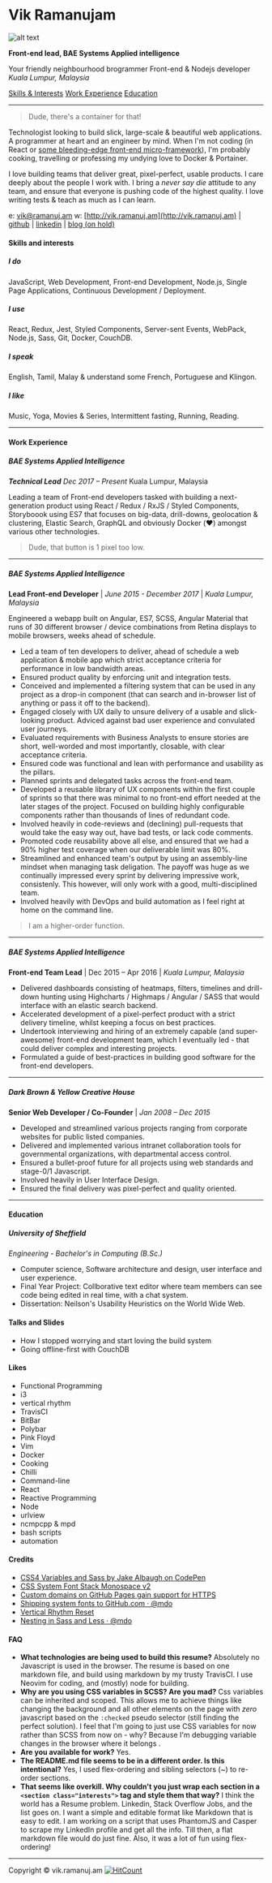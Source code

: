 # Vik Ramanujam
![alt text][logo]

**Front-end lead, BAE Systems Applied intelligence**

Your friendly neighbourhood brogrammer
Front-end & Nodejs developer
_Kuala Lumpur, Malaysia_

[Skills & Interests](#skills-and-interests)
[Work Experience](#work-experience)
[Education](#education)

---
> Dude, there's a container for that!

Technologist looking to build slick, large-scale & beautiful web applications. A programmer at heart and an engineer by mind. When I'm not coding (in React or [some bleeding-edge front-end micro-framework](https://hyperapp.js.org/)), I'm probably cooking, travelling or professing my undying love to Docker & Portainer.

I love building teams that deliver great, pixel-perfect, usable products. I care deeply about the people I work with. I bring a *never say die* attitude to any team, and ensure that everyone is pushing code of the highest quality. I love writing tests & teach as much as I can learn.

e: [vik@ramanuj.am](vik@ramanuj.am)
w: [http://vik.ramanuj.am](http://vik.ramanuj.am) | [github](https://github.com/piggyslasher) | [linkedin](https://linkedin.com/in/thevikram) | [blog (on hold)](https://web.archive.org/web/20120615003016/http://www.techgarten.com/)

#### Skills and interests

##### I do
JavaScript, Web Development, Front-end Development, Node.js, Single Page Applications, Continuous Development / Deployment.

##### I use
React, Redux, Jest, Styled Components, Server-sent Events, WebPack, Node.js, Sass, Git, Docker, CouchDB.

##### I speak
English, Tamil, Malay & understand some French, Portuguese and Klingon.

##### I like
Music, Yoga, Movies & Series, Intermittent fasting, Running, Reading.

---

#### Work Experience

##### BAE Systems Applied Intelligence
_**Technical Lead**_
_Dec 2017 – Present_
Kuala Lumpur, Malaysia

Leading a team of Front-end developers tasked with building  a next-generation product using React / Redux / RxJS / Styled Components, Storyboook using ES7 that focuses on big-data, drill-downs, geolocation & clustering, Elastic Search, GraphQL and obviously Docker (♥️) amongst various other technologies.

> Dude, that button is 1 pixel too low.
---

##### BAE Systems Applied Intelligence
**Lead Front-end Developer** | _June 2015 - December 2017_ | _Kuala Lumpur, Malaysia_

Engineered a webapp built on Angular, ES7, SCSS, Angular Material that runs of 30 different browser / device combinations from Retina displays to mobile browsers, weeks ahead of schedule.

  - Led a team of ten developers to deliver, ahead of schedule a web application & mobile app which strict acceptance criteria for performance in low bandwidth areas.
  - Ensured product quality by enforcing unit and integration tests.
  - Conceived and implemented a filtering system that can be used in any project as a drop-in component (that can search and in-browser list of anything or pass it off to the backend).
  - Engaged closely with UX daily to unsure delivery of a usable and slick-looking product. Adviced against bad user experience and convulated user journeys.
  - Evaluated requirements with Business Analysts to ensure stories are short, well-worded and most importantly, closable, with clear acceptance criteria.
  - Ensured code was functional and lean with performance and usability as the pillars.
  - Planned sprints and delegated tasks across the front-end team.
  - Developed a reusable library of UX components within the first couple of sprints so that there was minimal to no front-end effort needed at the later stages of the project. Focused on building highly configurable components rather than thousands of lines of redundant code.
  - Involved heavily in code-reviews and (declining) pull-requests that would take the easy way out, have bad tests, or lack code comments.
  - Promoted code reusability above all else, and ensured that we had a 90% higher test coverage when our deliverable limit was 80%.
  - Streamlined and enhanced team's output by using an assembly-line mindset when managing task deligation. The payoff was huge as we continually impressed every sprint by delivering impressive work, consistenly. This however, will only work with a good, multi-disciplined team.
  - Involved heavily with DevOps and build automation as I feel right at home on the command line.

> I am a higher-order function.
---

##### BAE Systems Applied Intelligence
**Front-end Team Lead** | Dec 2015 – Apr 2016 | _Kuala Lumpur, Malaysia_

  - Delivered dashboards consisting of heatmaps, filters, timelines and drill-down hunting using Highcharts / Highmaps / Angular / SASS that would interface with an elastic search backend.
  - Accelerated development of a pixel-perfect product with a strict delivery timeline, whilst keeping a focus on best practices.
  - Undertook interviewing and hiring of an extremely capable (and super-awesome) front-end development  team, which I eventually led - that could deliver complex and interesting projects.
  - Formulated a guide of best-practices in building good software for the front-end developers.

---

#####  Dark Brown & Yellow Creative House
**Senior Web Developer / Co-Founder** | _Jan 2008 – Dec 2015_

  - Developed and streamlined various projects ranging from corporate websites for public listed companies.  
  - Delivered and implemented various intranet collaboration tools for governmental organizations, with departmental access control.  
  - Ensured a bullet-proof future for all projects using web standards and stage-0/1 Javascript.  
  - Involved heavily in User Interface Design.  
  - Ensured the final delivery was pixel-perfect and quality oriented.

---

#### Education

##### University of Sheffield
_Engineering - Bachelor's in Computing (B.Sc.)_

  - Computer science, Software architecture and design, user interface and user experience.
  - Final Year Project: Collborative text editor where team members can see code being edited in real time, with a chat system.
  - Dissertation: Neilson's Usability Heuristics on the World Wide Web.

#### Talks and Slides
  - How I stopped worrying and start loving the build system
  - Going offline-first with CouchDB

#### Likes
  - Functional Programming
  - i3
  - vertical rhythm
  - TravisCI
  - BitBar
  - Polybar
  - Pink Floyd
  - Vim
  - Docker
  - Cooking
  - Chilli
  - Command-line
  - React
  - Reactive Programming
  - Node
  - urlview
  - ncmpcpp & mpd
  - bash scripts
  - automation

#### Credits
  - [CSS4 Variables and Sass by Jake Albaugh on CodePen](https://codepen.io/jakealbaugh/post/css4-variables-and-sass)
  - [CSS System Font Stack Monospace v2](https://www.client9.com/css-system-font-stack-monospace-v2/)
  - [Custom domains on GitHub Pages gain support for HTTPS](https://blog.github.com/2018-05-01-github-pages-custom-domains-https/)
  - [Shipping system fonts to GitHub.com · @mdo](http://markdotto.com/2018/02/07/github-system-fonts/)
  - [Vertical Rhythm Reset](http://jhildenbiddle.github.io/vertical-rhythm-reset/)
  - [Nesting in Sass and Less · @mdo](http://markdotto.com/2015/07/20/css-nesting/)

#### FAQ
  - **What technologies are being used to build this resume?**
    Absolutely no Javascript is used in the browser. The resume is based on one markdown file, and build using markdown by my trusty TravisCI. I use Neovim for coding, and (mostly) node for building.
  - **Why are you using CSS variables in SCSS? Are you mad?**
    Css variables can be inherited and scoped. This allows me to achieve things like changing the background and all other elements on the page with _zero_ javascript based on the `:checked` pseudo selector (still finding the perfect solution). I feel that I'm going to just use CSS variables for now rather than SCSS from now on - why? Because I'm debugging variable changes in the browser where it belongs .
  - **Are you available for work?**
    Yes.
  - **The README.md file seems to be in a different order. Is this intentional?**
    Yes, I used flex-ordering and sibling selectors (~) to re-order sections.
  - **That seems like overkill. Why couldn't you just wrap each section in a `<section class="interests">` tag and style them that way?**
    I think the world has a Resume problem. Linkedin, Stack Overflow Jobs, and the list goes on. I want a simple and editable format like Markdown that is easy to edit. I am working on a script that uses PhantomJS and Casper to scrape my LinkedIn profile and get all the info. Till then, a flat markdown file would do just fine. Also, it was a lot of fun using flex-ordering!
---
Copyright © vik.ramanuj.am [![HitCount](http://hits.dwyl.io/piggysasher/resume.svg)](http://hits.dwyl.io/piggysasher/resume)

[logo]: ./vik-ramanujam-avatar.png "Vik Ramanujam's Avatar"
<!--stackedit_data:
eyJoaXN0b3J5IjpbNDM1MjM4MjU4XX0=
-->